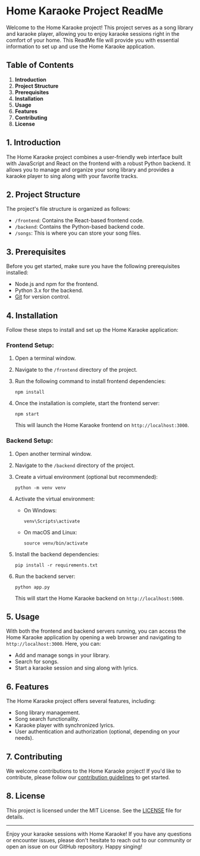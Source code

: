 # Home Karaoke Project ReadMe

Welcome to the Home Karaoke project! This project serves as a song library and karaoke player, allowing you to enjoy karaoke sessions right in the comfort of your home. This ReadMe file will provide you with essential information to set up and use the Home Karaoke application.

## Table of Contents

1. **Introduction**
2. **Project Structure**
3. **Prerequisites**
4. **Installation**
5. **Usage**
6. **Features**
7. **Contributing**
8. **License**

## 1. Introduction

The Home Karaoke project combines a user-friendly web interface built with JavaScript and React on the frontend with a robust Python backend. It allows you to manage and organize your song library and provides a karaoke player to sing along with your favorite tracks.

## 2. Project Structure

The project's file structure is organized as follows:

- `/frontend`: Contains the React-based frontend code.
- `/backend`: Contains the Python-based backend code.
- `/songs`: This is where you can store your song files.

## 3. Prerequisites

Before you get started, make sure you have the following prerequisites installed:

- Node.js and npm for the frontend.
- Python 3.x for the backend.
- [Git](https://git-scm.com/) for version control.

## 4. Installation

Follow these steps to install and set up the Home Karaoke application:

### Frontend Setup:

1. Open a terminal window.

2. Navigate to the `/frontend` directory of the project.

3. Run the following command to install frontend dependencies:

   ```
   npm install
   ```

4. Once the installation is complete, start the frontend server:

   ```
   npm start
   ```

   This will launch the Home Karaoke frontend on `http://localhost:3000`.

### Backend Setup:

1. Open another terminal window.

2. Navigate to the `/backend` directory of the project.

3. Create a virtual environment (optional but recommended):

   ```
   python -m venv venv
   ```

4. Activate the virtual environment:

   - On Windows:

     ```
     venv\Scripts\activate
     ```

   - On macOS and Linux:

     ```
     source venv/bin/activate
     ```

5. Install the backend dependencies:

   ```
   pip install -r requirements.txt
   ```

6. Run the backend server:

   ```
   python app.py
   ```

   This will start the Home Karaoke backend on `http://localhost:5000`.

## 5. Usage

With both the frontend and backend servers running, you can access the Home Karaoke application by opening a web browser and navigating to `http://localhost:3000`. Here, you can:

- Add and manage songs in your library.
- Search for songs.
- Start a karaoke session and sing along with lyrics.

## 6. Features

The Home Karaoke project offers several features, including:

- Song library management.
- Song search functionality.
- Karaoke player with synchronized lyrics.
- User authentication and authorization (optional, depending on your needs).

## 7. Contributing

We welcome contributions to the Home Karaoke project! If you'd like to contribute, please follow our [contribution guidelines](CONTRIBUTING.md) to get started.

## 8. License

This project is licensed under the MIT License. See the [LICENSE](LICENSE) file for details.

---

Enjoy your karaoke sessions with Home Karaoke! If you have any questions or encounter issues, please don't hesitate to reach out to our community or open an issue on our GitHub repository. Happy singing!
